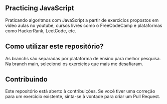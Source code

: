 ## Practicing JavaScript

Praticando algoritmos com JavaScript a partir de exercicios propostos em vídeo aulas no youtube, cursos livres como o FreeCodeCamp e plataformas como HackerRank, LeetCode, etc.

## Como utilizar este repositório? 

As branchs são separadas por plataforma de ensino para melhor pesquisa. Na branch main, selecionei os exercícios que mais me desafiaram.

## Contribuindo

Este repositório está aberto à contribuições. Se você tiver uma correção para um exercício existente, sinta-se à vontade para criar um Pull Request.
